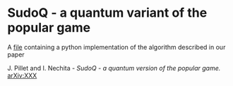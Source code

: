 # SudoQ - a quantum variant of the popular game

A [file](https://github.com/inechita/SudoQ/blob/master/sudoq.py) containing a python implementation of the algorithm described in our paper 

J. Pillet and I. Nechita - *SudoQ - a quantum version of the popular game.* [arXiv:XXX](XXX)
